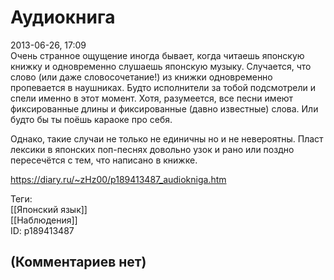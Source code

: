 Аудиокнига
==========

  
2013-06-26, 17:09  
 Очень странное ощущение иногда бывает, когда читаешь японскую книжку и одновременно слушаешь японскую музыку. Случается, что слово (или даже словосочетание!) из книжки одновременно пропевается в наушниках. Будто исполнители за тобой подсмотрели и спели именно в этот момент. Хотя, разумеется, все песни имеют фиксированные длины и фиксированные (давно известные) слова. Или будто бы ты поёшь караоке про себя.   
   
 Однако, такие случаи не только не единичны но и не невероятны. Пласт лексики в японских поп-песнях довольно узок и рано или поздно пересечётся с тем, что написано в книжке.   
  
<https://diary.ru/~zHz00/p189413487_audiokniga.htm>  
  
Теги:  
[[Японский язык]]  
[[Наблюдения]]  
ID: p189413487  


(Комментариев нет)
------------------